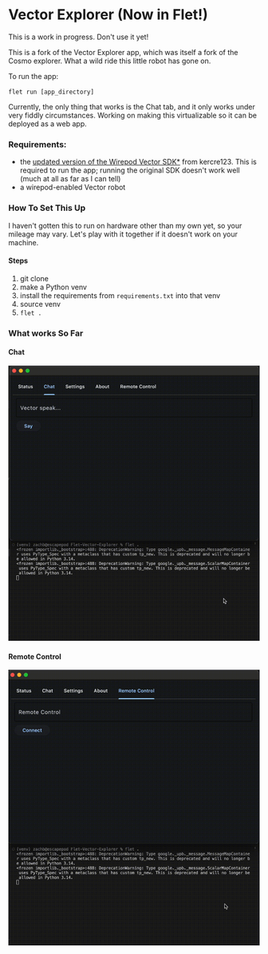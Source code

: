 # Vector Explorer (Now in Flet!)

This is a work in progress. Don't use it yet!

This is a fork of the Vector Explorer app, which was itself a fork of the Cosmo explorer. What a wild ride this little robot has gone on.

To run the app:

```
flet run [app_directory]
```

Currently, the only thing that works is the Chat tab, and it only works under very fiddly circumstances. Working on making this virtualizable so it can be deployed as a web app.

### Requirements: 

* the [updated version of the Wirepod Vector SDK*](https://github.com/kercre123/wirepod-vector-python-sdk) from kercre123. This is required to run the app; running the original SDK doesn't work well (much at all as far as I can tell)
* a wirepod-enabled Vector robot 

### How To Set This Up

I haven't gotten this to run on hardware other than my own yet, so your mileage may vary. Let's play with it together if it doesn't work on your machine.

#### Steps

1. git clone
2. make a Python venv
3. install the requirements from `requirements.txt` into that venv
4. source venv
5. `flet .`

### What works So Far

#### Chat

![Explorer Chat](./docs/img/explorer_chat.gif)

#### Remote Control

![Remote Control](./docs/img/explorer_remotecontrol.gif)